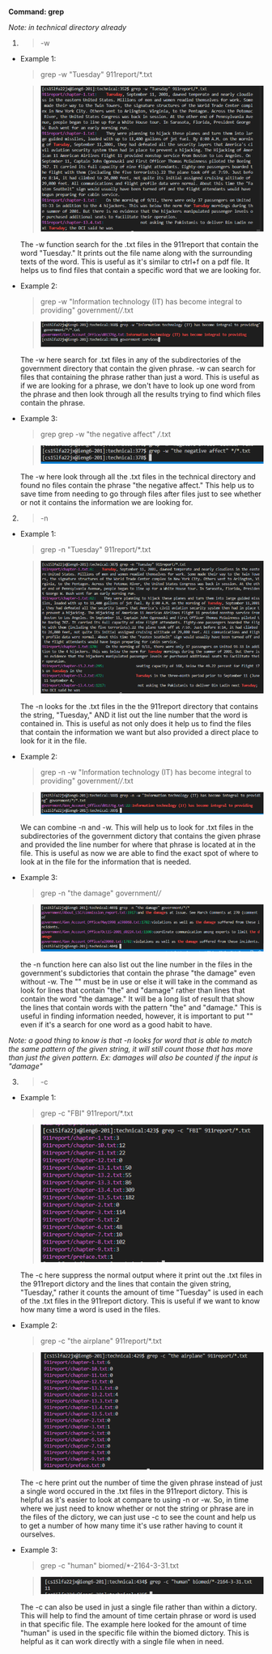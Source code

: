 **Command: grep**

*Note: in technical directory already*

1. >-w

    
- Example 1: 

    >grep -w "Tuesday" 911report/*.txt 
    
    >![ex1.1](ex1.1.PNG)

    The -w function search for the .txt files in the 911report that contain the word "Tuesday." It prints out the file name along with the surrounding texts of the word. This is useful as it's similar to ctrl+f on a pdf file. It helps us to find files that contain a specific word that we are looking for. 
    

- Example 2: 

    > grep -w "Information technology (IT) has become integral to providing" government/*/*.txt
    
    >![ex1.2](ex1.2.PNG)
    
    The -w here search for .txt files in any of the subdirectories of the government directory that contain the given phrase. -w can search for files that containing the phrase rather than just a word. This is useful as if we are looking for a phrase, we don't have to look up one word from the phrase and then look through all the results trying to find which files contain the phrase. 

- Example 3: 

    > grep grep -w "the negative affect" */*.txt
    
    >![ex1.3](ex1.3.PNG)

    The -w here look through all the .txt files in the technical directory and found no files contain the phrase "the negative affect." This help us to save time from needing to go through files after files just to see whether or not it contains the information we are looking for.

2. > -n

- Example 1: 

    >grep -n "Tuesday" 911report/*.txt
    
    >![ex2.1](ex2.1.PNG)

    The -n looks for the .txt files in the the 911report directory that contains the string, "Tuesday," AND it list out the line number that the word is contained in. This is useful as not only does it help us to find the files that contain the information we want but also provided a direct place to look for it in the file. 

- Example 2: 

    >grep -n -w "Information technology (IT) has become integral to providing" government/*/*.txt
    
    >![ex2.2](ex2.2.PNG)

    We can combine -n and -w. This will help us to look for .txt files in the subdirectories of the government dictory that contains the given phrase and provided the line number for where that phrase is located at in the file. This is useful as now we are able to find the exact spot of where to look at in the file for the information that is needed. 

- Example 3:

    >grep -n "the damage" government/*/*
    
    >![ex2.3](ex2.3.PNG)

    the -n function here can also list out the line number in the files in the government's subdictories that contain the phrase "the damage" even without -w. The "" must be in use or else it will take in the command as look for lines that contain "the" and "damage" rather than lines that contain the word "the damage." It will be a long list of result that show the lines that contain words with the pattern "the" and "damage." This is useful in finding information needed, however, it is important to put "" even if it's a search for one word as a good habit to have. 

*Note: a good thing to know is that -n looks for word that is able to match the same pattern of the given string, it will still count those that has more than just the given pattern. Ex: damages will also be counted if the input is "damage"*

3. >-c

- Example 1: 

    >grep -c "FBI" 911report/*.txt
    
    >![ex3.1](ex3.1a.PNG)

    The -c here suppress the normal output where it print out the .txt files in the 911report dictory and the lines that contain the given string, "Tuesday," rather it counts the amount of time "Tuesday" is used in each of the .txt files in the 911report dictory. This is useful if we want to know how many time a word is used in the files. 

- Example 2: 

    >grep -c "the airplane" 911report/*.txt
    
    >![ex3.2](ex3.2.PNG)

    The -c here print out the number of time the given phrase instead of just a single word occured in the .txt files in the 911report dictory. This is helpful as it's easier to look at compare to using -n or -w. So, in time where we just need to know whether or not the string or phrase are in the files of the dictory, we can just use -c to see the count and help us to get a number of how many time it's use rather having to count it ourselves. 

- Example 3: 

    > grep -c "human" biomed/*-2164-3-31.txt
    
    >![ex3.3](ex3.3.PNG)

    The -c can also be used in just a single file rather than within a dictory. This will help to find the amount of time certain phrase or word is used in that specific file. The example here looked for the amount of time "human" is used in the specific file within the biomed dictory. This is helpful as it can work directly with a single file when in need. 




